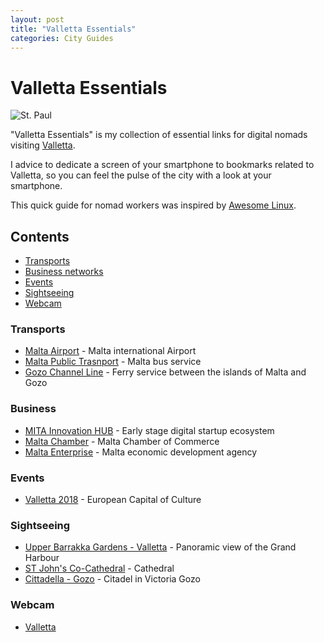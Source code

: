 ```yaml
---
layout: post
title: "Valletta Essentials"
categories: City Guides
---
```



# Valletta Essentials

![St. Paul](https://raw.githubusercontent.com/marcofromsicily/blog/master/images/stpaul.jpg)

"Valletta Essentials" is my collection of essential links for digital nomads visiting [Valletta](http://www.cityofvalletta.org/).

I advice to dedicate a screen of your smartphone to bookmarks related to Valletta, so you can feel the pulse of the city with a look at your smartphone.

This quick guide for nomad workers was inspired by [Awesome Linux](https://github.com/madbob/awesome-linux-dev).

## Contents

* [Transports](#transports)
* [Business networks](#business)
* [Events](#events)
* [Sightseeing](#sightseeing)
* [Webcam](#webcam)


### Transports

* [Malta Airport](https://www.maltairport.com/) - Malta international Airport
* [Malta Public Trasnport](https://www.publictransport.com.mt/) - Malta bus service
* [Gozo Channel Line](http://www.gozochannel.com/en/home.htm) -  Ferry service between the islands of Malta and Gozo

### Business

* [MITA Innovation HUB](https://mitainnovationhubcms.gov.mt) - Early ​stage digital startup ecosystem
* [Malta Chamber](http://www.maltachamber.org.mt/) - Malta Chamber of Commerce
* [Malta Enterprise](https://www.maltaenterprise.com/) - Malta economic development agency


### Events

* [Valletta 2018](http://valletta2018.org/) - European Capital of Culture

### Sightseeing

* [Upper Barrakka Gardens - Valletta](https://youtu.be/HooxK8XmXw8) - Panoramic view of the Grand Harbour
* [ST John's Co-Cathedral](https://www.stjohnscocathedral.com/) - Cathedral
* [Cittadella - Gozo](https://en.wikipedia.org/wiki/Cittadella_(Gozo)) -  Citadel in Victoria Gozo


### Webcam

* [Valletta](https://www.skylinewebcams.com/it/webcam/malta/malta/valletta/valletta-tigne-seafront.html)
